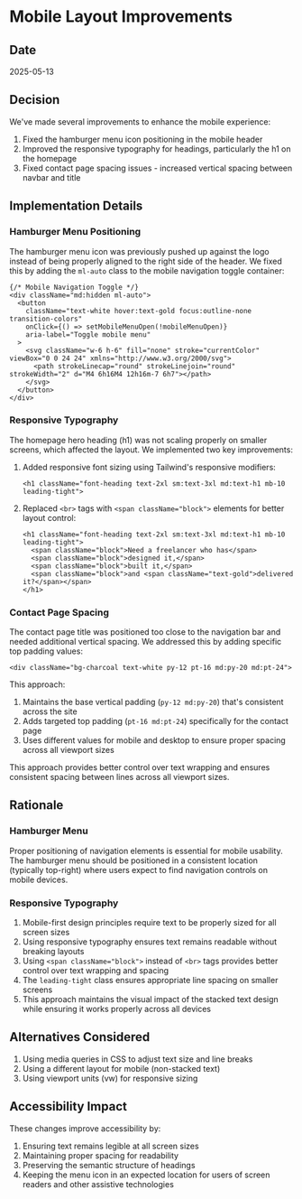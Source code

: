 # Mobile Layout Improvements

## Date
2025-05-13

## Decision
We've made several improvements to enhance the mobile experience:

1. Fixed the hamburger menu icon positioning in the mobile header
2. Improved the responsive typography for headings, particularly the h1 on the homepage
3. Fixed contact page spacing issues - increased vertical spacing between navbar and title

## Implementation Details

### Hamburger Menu Positioning
The hamburger menu icon was previously pushed up against the logo instead of being properly aligned to the right side of the header. We fixed this by adding the `ml-auto` class to the mobile navigation toggle container:

```tsx
{/* Mobile Navigation Toggle */}
<div className="md:hidden ml-auto">
  <button 
    className="text-white hover:text-gold focus:outline-none transition-colors"
    onClick={() => setMobileMenuOpen(!mobileMenuOpen)}
    aria-label="Toggle mobile menu"
  >
    <svg className="w-6 h-6" fill="none" stroke="currentColor" viewBox="0 0 24 24" xmlns="http://www.w3.org/2000/svg">
      <path strokeLinecap="round" strokeLinejoin="round" strokeWidth="2" d="M4 6h16M4 12h16m-7 6h7"></path>
    </svg>
  </button>
</div>
```

### Responsive Typography
The homepage hero heading (h1) was not scaling properly on smaller screens, which affected the layout. We implemented two key improvements:

1. Added responsive font sizing using Tailwind's responsive modifiers:
   ```tsx
   <h1 className="font-heading text-2xl sm:text-3xl md:text-h1 mb-10 leading-tight">
   ```

2. Replaced `<br>` tags with `<span className="block">` elements for better layout control:
   ```tsx
   <h1 className="font-heading text-2xl sm:text-3xl md:text-h1 mb-10 leading-tight">
     <span className="block">Need a freelancer who has</span>
     <span className="block">designed it,</span>
     <span className="block">built it,</span>
     <span className="block">and <span className="text-gold">delivered it?</span></span>
   </h1>
   ```

### Contact Page Spacing
The contact page title was positioned too close to the navigation bar and needed additional vertical spacing. We addressed this by adding specific top padding values:

```tsx
<div className="bg-charcoal text-white py-12 pt-16 md:py-20 md:pt-24">
```

This approach:
1. Maintains the base vertical padding (`py-12 md:py-20`) that's consistent across the site
2. Adds targeted top padding (`pt-16 md:pt-24`) specifically for the contact page
3. Uses different values for mobile and desktop to ensure proper spacing across all viewport sizes

This approach provides better control over text wrapping and ensures consistent spacing between lines across all viewport sizes.

## Rationale

### Hamburger Menu
Proper positioning of navigation elements is essential for mobile usability. The hamburger menu should be positioned in a consistent location (typically top-right) where users expect to find navigation controls on mobile devices.

### Responsive Typography
1. Mobile-first design principles require text to be properly sized for all screen sizes
2. Using responsive typography ensures text remains readable without breaking layouts
3. Using `<span className="block">` instead of `<br>` tags provides better control over text wrapping and spacing
4. The `leading-tight` class ensures appropriate line spacing on smaller screens
5. This approach maintains the visual impact of the stacked text design while ensuring it works properly across all devices

## Alternatives Considered
1. Using media queries in CSS to adjust text size and line breaks
2. Using a different layout for mobile (non-stacked text)
3. Using viewport units (vw) for responsive sizing

## Accessibility Impact
These changes improve accessibility by:
1. Ensuring text remains legible at all screen sizes
2. Maintaining proper spacing for readability
3. Preserving the semantic structure of headings
4. Keeping the menu icon in an expected location for users of screen readers and other assistive technologies
